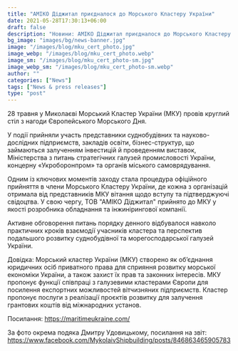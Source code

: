 ```yaml
---
title: "АМІКО Діджитал приєдналося до Морського Кластеру України"
date: 2021-05-28T17:30:13+06:00
draft: false
description: "Новини: АМІКО Діджитал приєдналося до Морського Кластеру України"
bg_image: "images/bg/news-banner.jpg"
image: "/images/blog/mku_cert_photo.jpg"
image_webp: "/images/blog/mku_cert_photo.webp"
image_sm: "/images/blog/mku_cert_photo-sm.jpg"
image_webp_sm: "/images/blog/mku_cert_photo-sm.webp"
author: ""
categories: ["News"]
tags: ["News & press releases"]
type: "post"
---
```

28 травня у Миколаєві Морський Кластер України (МКУ) провів круглий стіл з нагоди Європейського Морського Дня. 

У події прийняли участь представники суднобудівних та науково-дослідних підприємств, закладів освіти, бізнес-структур, що займаються залученням інвестицій й проведенням виставок, Міністерства з питань стратегічних галузей промисловості України, концерну «Укроборонпром» та органів міського самоврядування. 

Одним із ключових моментів заходу стала процедура офіційного прийняття в члени Морського Кластеру України, де кожна з організацій отримала від представників МКУ вітання щодо вступу та підтверджуючі свідоцтва. У свою чергу, ТОВ "АМІКО Діджитал" прийнято до МКУ у якості розробника обладнання та інжинірингової компанії.

Активне обговорення питань порядку денного відбувалося навколо практичних кроків взаємодії учасників кластера та перспектив подальшого розвитку суднобудівної та морегосподарської галузей України. 

Довідка:
Морський кластер України (МКУ) створено як об’єднання юридичних осіб приватного права для сприяння розвитку морської економіки України, а також захист їх прав та законних інтересів.
МКУ пропонує функції співпраці з галузевими кластерами Європи для посилення експортних можливостей вітчизняних підприємств. Кластер пропонує послуги з реалізації проєктів розвитку для залучення грантових коштів від міжнародних установ.

Посилання: https://maritimeukraine.com/

За фото окрема подяка Дмитру Удовицькому, посилання на звіт: https://www.facebook.com/MykolaivShipbuilding/posts/846863465905783